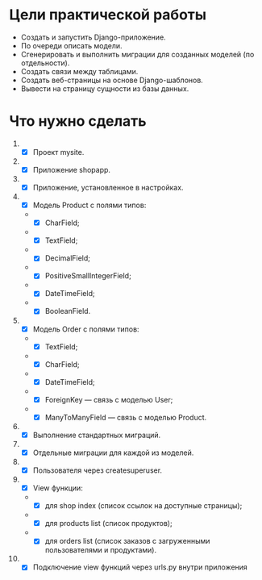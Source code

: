 # Цели практической работы 
- Создать и запустить Django-приложение.
- По очереди описать модели.
- Сгенерировать и выполнить миграции для созданных моделей (по отдельности).
- Создать связи между таблицами.
- Создать веб-страницы на основе Django-шаблонов.
- Вывести на страницу сущности из базы данных.
# Что нужно сделать
1. - [x] Проект mysite.
2. - [x] Приложение shopapp.
3. - [x] Приложение, установленное в настройках.
4. - [x] Модель Product с полями типов:
    - - [x] CharField;
    - - [x] TextField;
    - - [x] DecimalField;
    - - [x] PositiveSmallIntegerField;
    - - [x] DateTimeField;
    - - [x] BooleanField.
5. - [x] Модель Order с полями типов:
    - - [x] TextField;
    - - [x] CharField;
    - - [x] DateTimeField;
    - - [x] ForeignKey — связь с моделью User;
    - - [x] ManyToManyField — связь с моделью Product.
6. - [x] Выполнение стандартных миграций.
7. - [x] Отдельные миграции для каждой из моделей.
8. - [x] Пользователя через createsuperuser.
9. - [x] View функции:
    - - [x] для shop index (список ссылок на доступные страницы);
    - - [x] для products list (список продуктов);
    - - [x] для orders list (список заказов с загруженными пользователями и продуктами).
10. - [x] Подключение view функций через urls.py внутри приложения